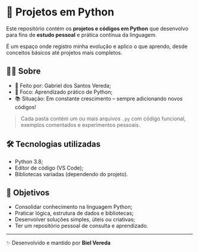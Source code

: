 # 🐍 Projetos em Python

Este repositório contém os **projetos e códigos em Python** que desenvolvo para fins de **estudo pessoal** e prática contínua da linguagem.

É um espaço onde registro minha evolução e aplico o que aprendo, desde conceitos básicos até projetos mais completos.

## 🧑‍💻 Sobre

- 📌 Feito por: Gabriel dos Santos Vereda;
- 🚀 Foco: Aprendizado prático de Python;
- 📚 Situação: Em constante crescimento – sempre adicionando novos códigos!
  

> Cada pasta contém um ou mais arquivos `.py` com código funcional, exemplos comentados e experimentos pessoais.

## 🛠️ Tecnologias utilizadas

- Python 3.8;
- Editor de código (VS Code);
- Bibliotecas variadas (dependendo do projeto).

## 🎯 Objetivos

- Consolidar conhecimento na linguagem Python;
- Praticar lógica, estrutura de dados e bibliotecas;
- Desenvolver soluções simples, úteis ou criativas;
- Ter um repositório pessoal de consulta e aprendizado.
  
---

✨ Desenvolvido e mantido por **Biel Vereda**
